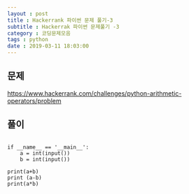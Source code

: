 ```yaml
---
layout : post
title : Hackerrank 파이썬 문제 풀기-3
subtitle : Hackerrak 파이썬 문제풀기 -3
category : 코딩문제모음
tags : python
date : 2019-03-11 18:03:00
---
```


## 문제 

https://www.hackerrank.com/challenges/python-arithmetic-operators/problem

## 풀이
~~~

if __name__ == '__main__':
    a = int(input())
    b = int(input())

print(a+b)
print (a-b)
print(a*b)



~~~
